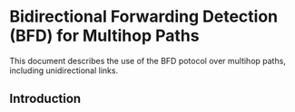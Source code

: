 # Bidirectional Forwarding Detection (BFD) for Multihop Paths
  This document describes the use of the BFD potocol over multihop paths, including unidirectional links.
  
## Introduction  
